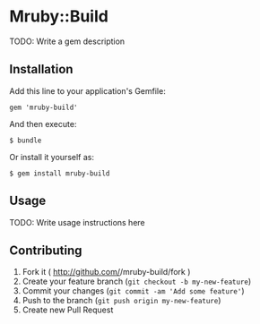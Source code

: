 # Mruby::Build

TODO: Write a gem description

## Installation

Add this line to your application's Gemfile:

    gem 'mruby-build'

And then execute:

    $ bundle

Or install it yourself as:

    $ gem install mruby-build

## Usage

TODO: Write usage instructions here

## Contributing

1. Fork it ( http://github.com/<my-github-username>/mruby-build/fork )
2. Create your feature branch (`git checkout -b my-new-feature`)
3. Commit your changes (`git commit -am 'Add some feature'`)
4. Push to the branch (`git push origin my-new-feature`)
5. Create new Pull Request

